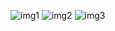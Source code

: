 ![img1](https://user-images.githubusercontent.com/71776563/95505839-8bceca00-099e-11eb-94f8-c58d07a81c42.png)
![img2](https://user-images.githubusercontent.com/71776563/95505841-8c676080-099e-11eb-97a3-a39f1167fbb5.png)
![img3](https://user-images.githubusercontent.com/71776563/95505843-8c676080-099e-11eb-8490-63688cfdec35.png)
